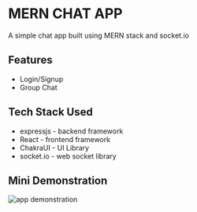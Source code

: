 <h1>MERN CHAT APP</h1>

<p>A simple chat app built using MERN stack and socket.io</p>

<h2>Features</h2>
<ul>
  <li>Login/Signup</li>
  <li>Group Chat</li>
</ul>


<h2>Tech Stack Used</h2>
<ul>
  <li>expressjs - backend framework</li>
  <li>React - frontend framework</li>
  <li>ChakraUI - UI Library</li>
  <li>socket.io - web socket library</li>
</ul>

<h2>Mini Demonstration</h2>
<img src="https://user-images.githubusercontent.com/53399843/161442398-7ed98209-b993-47c4-8a83-71f67e4f75a0.gif" alt="app demonstration" />

